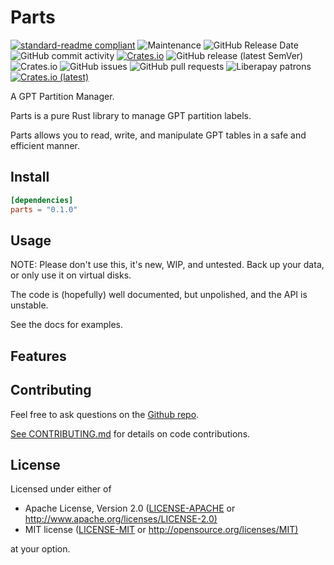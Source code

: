 # Parts

[![standard-readme compliant](https://img.shields.io/badge/readme%20style-standard-brightgreen.svg?style=flat-square)](https://github.com/RichardLitt/standard-readme)
![Maintenance](https://img.shields.io/maintenance/yes/2020?style=flat-square)
![GitHub Release Date](https://img.shields.io/github/release-date/DianaNites/parts?style=flat-square)
![GitHub commit activity](https://img.shields.io/github/commit-activity/w/DianaNites/parts?style=flat-square)
[![Crates.io](https://img.shields.io/crates/v/parts?style=flat-square)](https://crates.io/crates/parts)
![GitHub release (latest SemVer)](https://img.shields.io/github/v/release/DianaNites/parts?sort=semver&style=flat-square)
![Crates.io](https://img.shields.io/crates/l/parts?style=flat-square)
![GitHub issues](https://img.shields.io/github/issues/DianaNites/parts?style=flat-square)
![GitHub pull requests](https://img.shields.io/github/issues-pr/DianaNites/parts?style=flat-square)
![Liberapay patrons](https://img.shields.io/liberapay/patrons/DianaNites?style=flat-square)
[![Crates.io (latest)](https://img.shields.io/crates/dv/parts?style=flat-square)](https://crates.io/crates/parts)

A GPT Partition Manager.

Parts is a pure Rust library to manage GPT partition labels.

Parts allows you to read, write, and manipulate GPT tables in a safe and
efficient manner.

## Install

```toml
[dependencies]
parts = "0.1.0"
```

## Usage

NOTE: Please don't use this, it's new, WIP, and untested.
Back up your data, or only use it on virtual disks.

The code is (hopefully) well documented, but unpolished, and the API is unstable.

See the docs for examples.

<!-- TODO: CLI Example here -->

## Features

<!-- TODO: Optional crate features -->

## Contributing

Feel free to ask questions on the [Github repo](https://github.com/DianaNites/parts).

[See CONTRIBUTING.md](CONTRIBUTING.md) for details on code contributions.

## License

Licensed under either of

* Apache License, Version 2.0
   ([LICENSE-APACHE](LICENSE-APACHE) or <http://www.apache.org/licenses/LICENSE-2.0)>
* MIT license
   ([LICENSE-MIT](LICENSE-MIT) or <http://opensource.org/licenses/MIT)>

at your option.
